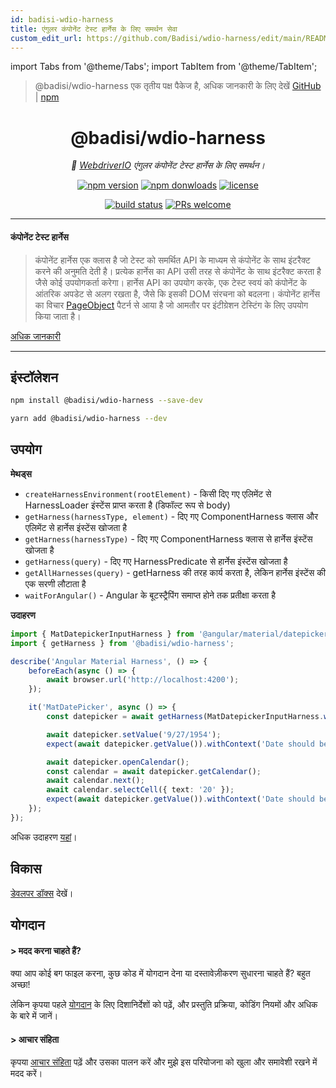 ```yaml
---
id: badisi-wdio-harness
title: एंगुलर कंपोनेंट टेस्ट हार्नेस के लिए समर्थन सेवा
custom_edit_url: https://github.com/Badisi/wdio-harness/edit/main/README.md
---
```


import Tabs from '@theme/Tabs';
import TabItem from '@theme/TabItem';

> @badisi/wdio-harness एक तृतीय पक्ष पैकेज है, अधिक जानकारी के लिए देखें [GitHub](https://github.com/Badisi/wdio-harness) | [npm](https://www.npmjs.com/package/@badisi/wdio-harness)
<h1 align="center">
    @badisi/wdio-harness
</h1>

<p align="center">
    <i>🔬 <a href="https://webdriver.io" alt="wdio">WebdriverIO</a> एंगुलर कंपोनेंट टेस्ट हार्नेस के लिए समर्थन।</i><br/>
</p>

<p align="center">
    <a href="https://www.npmjs.com/package/@badisi/wdio-harness">
        <img src="https://img.shields.io/npm/v/@badisi/wdio-harness.svg?color=blue&logo=npm" alt="npm version" /></a>
    <a href="https://npmcharts.com/compare/@badisi/wdio-harness?minimal=true">
        <img src="https://img.shields.io/npm/dw/@badisi/wdio-harness.svg?color=7986CB&logo=npm" alt="npm donwloads" /></a>
    <a href="https://github.com/badisi/wdio-harness/blob/main/LICENSE">
        <img src="https://img.shields.io/npm/l/@badisi/wdio-harness.svg?color=ff69b4" alt="license" /></a>
</p>

<p align="center">
    <a href="https://github.com/Badisi/wdio-harness/actions/workflows/ci_tests.yml">
        <img src="https://github.com/Badisi/wdio-harness/actions/workflows/ci_tests.yml/badge.svg" alt="build status" /></a>
    <a href="https://github.com/badisi/wdio-harness/blob/main/CONTRIBUTING.md#-submitting-a-pull-request-pr">
        <img src="https://img.shields.io/badge/PRs-welcome-brightgreen.svg" alt="PRs welcome" /></a>
</p>

<hr/>

#### कंपोनेंट टेस्ट हार्नेस

> कंपोनेंट हार्नेस एक क्लास है जो टेस्ट को समर्थित API के माध्यम से कंपोनेंट के साथ इंटरैक्ट करने की अनुमति देती है। प्रत्येक हार्नेस का API उसी तरह से कंपोनेंट के साथ इंटरैक्ट करता है जैसे कोई उपयोगकर्ता करेगा। हार्नेस API का उपयोग करके, एक टेस्ट स्वयं को कंपोनेंट के आंतरिक अपडेट से अलग रखता है, जैसे कि इसकी DOM संरचना को बदलना। कंपोनेंट हार्नेस का विचार [PageObject](https://martinfowler.com/bliki/PageObject.html) पैटर्न से आया है जो आमतौर पर इंटीग्रेशन टेस्टिंग के लिए उपयोग किया जाता है।

[अधिक जानकारी](https://material.angular.io/cdk/test-harnesses/overview)

<hr/>

## इंस्टॉलेशन

```sh
npm install @badisi/wdio-harness --save-dev
```

```sh
yarn add @badisi/wdio-harness --dev
```


## उपयोग

__मेथड्स__

- `createHarnessEnvironment(rootElement)` - किसी दिए गए एलिमेंट से HarnessLoader इंस्टेंस प्राप्त करता है (डिफॉल्ट रूप से body)
- `getHarness(harnessType, element)` - दिए गए ComponentHarness क्लास और एलिमेंट से हार्नेस इंस्टेंस खोजता है
- `getHarness(harnessType)` - दिए गए ComponentHarness क्लास से हार्नेस इंस्टेंस खोजता है
- `getHarness(query)` - दिए गए HarnessPredicate से हार्नेस इंस्टेंस खोजता है
- `getAllHarnesses(query)` - getHarness की तरह कार्य करता है, लेकिन हार्नेस इंस्टेंस की एक सरणी लौटाता है
- `waitForAngular()` - Angular के बूटस्ट्रैपिंग समाप्त होने तक प्रतीक्षा करता है

__उदाहरण__

```ts
import { MatDatepickerInputHarness } from '@angular/material/datepicker/testing';
import { getHarness } from '@badisi/wdio-harness';

describe('Angular Material Harness', () => {
    beforeEach(async () => {
        await browser.url('http://localhost:4200');
    });

    it('MatDatePicker', async () => {
        const datepicker = await getHarness(MatDatepickerInputHarness.with({ selector: '#demo-datepicker-input' }));

        await datepicker.setValue('9/27/1954');
        expect(await datepicker.getValue()).withContext('Date should be 9/27/1954').toBe('9/27/1954');

        await datepicker.openCalendar();
        const calendar = await datepicker.getCalendar();
        await calendar.next();
        await calendar.selectCell({ text: '20' });
        expect(await datepicker.getValue()).withContext('Date should be 10/20/1954').toBe('10/20/1954');
    });
});
```

अधिक उदाहरण [यहां][examples]।


## विकास

[डेवलपर डॉक्स][developer] देखें।


## योगदान

#### > मदद करना चाहते हैं?

क्या आप कोई बग फाइल करना, कुछ कोड में योगदान देना या दस्तावेज़ीकरण सुधारना चाहते हैं? बहुत अच्छा!

लेकिन कृपया पहले [योगदान][contributing] के लिए दिशानिर्देशों को पढ़ें, और प्रस्तुति प्रक्रिया, कोडिंग नियमों और अधिक के बारे में जानें।

#### > आचार संहिता

कृपया [आचार संहिता][codeofconduct] पढ़ें और उसका पालन करें और मुझे इस परियोजना को खुला और समावेशी रखने में मदद करें।




[developer]: https://github.com/badisi/wdio-harness/blob/main/DEVELOPER.md
[contributing]: https://github.com/badisi/wdio-harness/blob/main/CONTRIBUTING.md
[codeofconduct]: https://github.com/badisi/wdio-harness/blob/main/CODE_OF_CONDUCT.md
[examples]: https://github.com/badisi/wdio-harness/blob/main/projects/tests-e2e/harness.e2e.ts